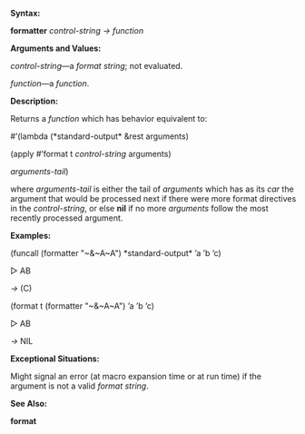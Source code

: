  

**Syntax:** 

**formatter** *control-string → function* 

**Arguments and Values:** 

*control-string*—a *format string*; not evaluated. 

*function*—a *function*. 

**Description:** 

Returns a *function* which has behavior equivalent to: 

#’(lambda (\*standard-output\* &rest arguments) 

(apply #’format t *control-string* arguments) 

*arguments-tail*) 

where *arguments-tail* is either the tail of *arguments* which has as its *car* the argument that would be processed next if there were more format directives in the *control-string*, or else **nil** if no more *arguments* follow the most recently processed argument. 

**Examples:** 

(funcall (formatter "~&~A~A") \*standard-output\* ’a ’b ’c) 

&#9655; AB 

*→* (C) 



 

 

(format t (formatter "~&~A~A") ’a ’b ’c) 

&#9655; AB 

*→* NIL 

**Exceptional Situations:** 

Might signal an error (at macro expansion time or at run time) if the argument is not a valid *format string*. 

**See Also:** 

**format** 

